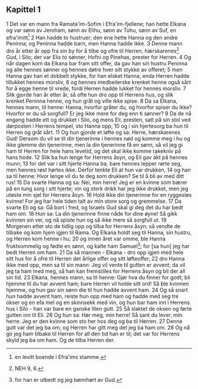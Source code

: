 ## Kapittel 1

1 Det var en mann fra Ramata'im-Sofim i Efra'im-fjellene; han hette Elkana og var sønn av Jeroham, sønn av Elihu, sønn av Tohu, sønn av Suf, en efra'imitt[^1]
2 Han hadde to hustruer; den ene hette Hanna og den andre Peninna; og Peninna hadde barn, men Hanna hadde ikke.
3 Denne mann dro år etter år opp fra sin by for å tilbe og ofre til Herren, hærskarenes[^2] Gud, i Silo; der var Elis to sønner, Hofni og Pinehas, prester for Herren.
4 Og når dagen kom da Elkana bar fram sitt offer, da gav han sin hustru Peninna og alle hennes sønner og hennes døtre hver sitt stykke av offeret;
5 men Hanna gav han et dobbelt stykke, for han elsket Hanna, enda Herren hadde tillukket hennes morsliv,
6 og hennes medbeilerske krenket henne også sårt for å egge henne til vrede, fordi Herren hadde lukket for hennes morsliv.
7 Slik gjorde han år etter år, så ofte hun dro opp til Herrens hus, og slik krenket Peninna henne, og hun gråt og ville ikke spise.
8 Da sa Elkana, hennes mann, til henne: Hanna, hvorfor gråter du, og hvorfor spiser du ikke? Hvorfor er du så sorgfull? Er jeg ikke mere for deg enn ti sønner?
9 Da de nå engang hadde ett og drukket i Silo, og mens Eli, presten, satt på sin stol ved dørposten i Herrens tempel, sto Hanna opp,
10 og i sin hjertesorg ba hun til Herren og gråt sårt.
11 Og hun gjorde et løfte og sa: Herre, hærskarenes Gud! Dersom du vil se til din tjenerinne i hennes nød og komme meg i hu og ikke glemme din tjenerinne, men la din tjenerinne få en sønn, så vil jeg gi ham til Herren for hele hans levetid, og det skal ikke komme rakekniv på hans hode.
12 Slik ba hun lenge for Herrens åsyn, og Eli gav akt på hennes munn;
13 for det var i sitt hjerte Hanna ba; bare hennes lepper rørte seg, men hennes røst hørtes ikke. Derfor tenkte Eli at hun var drukken,
14 og han sa til henne: Hvor lenge vil du te deg som drukken? Se til å bli av med ditt rus!
15 Da svarte Hanna og sa: Nei, min herre! Jeg er en kvinne som bærer på en tung sorg i sitt hjerte; vin og sterk drikk har jeg ikke drukket, men jeg utøste min sjel for Herrens åsyn.
16 Hold ikke din tjenerinne for en ryggesløs kvinne! For jeg har hele tiden talt av min store sorg og gremmelse.
17 Da svarte Eli og sa: Gå bort i fred, og Israels Gud skal gi deg det du har bedt ham om.
18 Hun sa: La din tjenerinne finne nåde for dine øyne! Så gikk kvinnen sin vei, og nå spiste hun og så ikke mere så sorgfull ut.
19 Morgenen etter sto de tidlig opp og tilba for Herrens åsyn; så vendte de tilbake og kom hjem igjen til Rama. Og Elkana holdt seg til Hanna, sin hustru, og Herren kom henne i hu;
20 og innen året var omme, ble Hanna fruktsommelig og fødte en sønn, og kalte ham Samuel[^3]; for [sa hun] jeg har bedt Herren om ham.
21 Da så mannen - Elkana - dro opp igjen med hele sitt hus for å ofre til Herren det årlige offer og sitt løfteoffer,
22 dro Hanna ikke med opp, men sa til sin mann: Jeg vil vente til gutten er avvent; da vil jeg ta ham med meg, så han kan fremstilles for Herrens åsyn og bli der all sin tid.
23 Elkana, hennes mann, sa til henne: Gjør hva du finner for godt; bli hjemme til du har avvent ham; bare Herren vil holde sitt ord! Så ble kvinnen hjemme, og hun gav sin sønn die til hun hadde avvent ham.
24 Og så snart hun hadde avvent ham, reiste hun opp med ham og hadde med seg tre okser og en efa mel og en skinnsekk med vin, og hun bar ham inn i Herrens hus i Silo - han var bare en ganske liten gutt.
25 Så slaktet de oksen og førte gutten inn til Eli.
26 Og hun sa: Hør meg, min herre! Så sant du lever, min herre: Jeg er den kvinne som sto her hos deg og ba til Herren.
27 Denne gutt var det jeg ba om, og Herren har gitt meg det jeg ba ham om.
28 Og nå gir jeg ham tilbake til Herren for all den tid han er til; det var for Herrens skyld jeg ba om ham. Og de tilba Herren der.

[^1]:  en levitt boende i Efra'ims stamme.
[^2]:  NEH 9, 6.
[^3]:  for han er utbedt og jeg bønnhørt av Gud.
